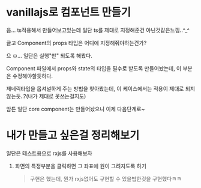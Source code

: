 # vanillajs로 컴포넌트 만들기

음... ts적용해서 만들어보고있는데
일단 ts를 제대로 지정해준건 아닌것같은느낌..^\_^

글고 Component의 props 타입은 어디에 지정해줘야하는건가?

으 ㅁ... 일단은 실행"만" 되도록 해봤다.

Component 파일에서 props와 state의 타입을 필수로 받도록 만들어놨는데, 이 부분은 수정해야할듯하다.

제네릭타입을 옵셔널하게 주는 방법을 찾아봤는데, 이 케이스에서는 적용이 제대로 되지않는듯..?(내가 제대로 못쓰는걸지도)

암튼 일단 core component는 만들어놨으니 이제 다음단계로~

# 내가 만들고 싶은걸 정리해보기

일단은 테스트용으로 rxjs를 사용해보자

1. 화면의 특정부분을 클릭하면 그 좌표에 원이 그려지도록 하기
   > 구현은 했는데, 뭔가 rxjs없어도 구현할 수 있을법한것을 구현했다ㅋㅋ

